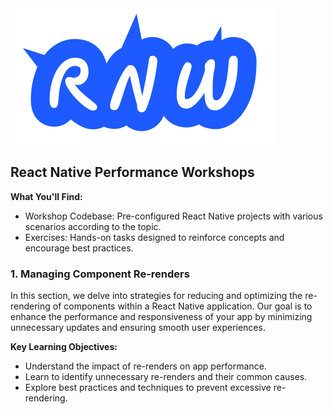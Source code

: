 <img src="./assets/images/RNW.svg">

## React Native Performance Workshops

**What You'll Find:**

- Workshop Codebase: Pre-configured React Native projects with various scenarios according to the topic.
- Exercises: Hands-on tasks designed to reinforce concepts and encourage best practices.

### 1. Managing Component Re-renders
In this section, we delve into strategies for reducing and optimizing the re-rendering of components within a React Native application. Our goal is to enhance the performance and responsiveness of your app by minimizing unnecessary updates and ensuring smooth user experiences.

**Key Learning Objectives:**

- Understand the impact of re-renders on app performance.
- Learn to identify unnecessary re-renders and their common causes.
- Explore best practices and techniques to prevent excessive re-rendering.
